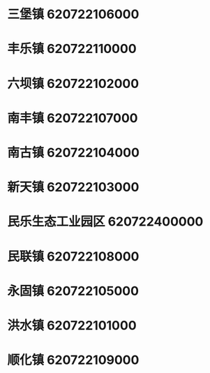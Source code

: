 # 三堡镇 620722106000
# 丰乐镇 620722110000
# 六坝镇 620722102000
# 南丰镇 620722107000
# 南古镇 620722104000
# 新天镇 620722103000
# 民乐生态工业园区 620722400000
# 民联镇 620722108000
# 永固镇 620722105000
# 洪水镇 620722101000
# 顺化镇 620722109000
